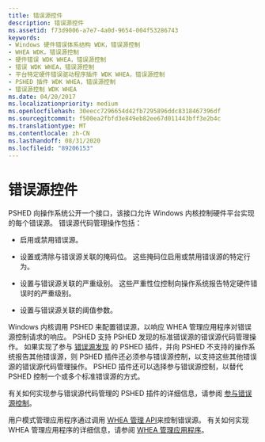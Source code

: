 ```yaml
---
title: 错误源控件
description: 错误源控件
ms.assetid: f73d9006-a7e7-4a0d-9654-004f53286743
keywords:
- Windows 硬件错误体系结构 WDK，错误源控制
- WHEA WDK，错误源控制
- 硬件错误 WDK WHEA，错误源控制
- 错误 WDK WHEA，错误源控制
- 平台特定硬件错误驱动程序插件 WDK WHEA，错误源控制
- PSHED 插件 WDK WHEA，错误源控制
- 错误源控制 WDK WHEA
ms.date: 04/20/2017
ms.localizationpriority: medium
ms.openlocfilehash: 30eecc7296654d42fb7295896ddc8318467396df
ms.sourcegitcommit: f500ea2fbfd3e849eb82ee67d011443bff3e2b4c
ms.translationtype: MT
ms.contentlocale: zh-CN
ms.lasthandoff: 08/31/2020
ms.locfileid: "89206153"
---
```

# <a name="error-source-control"></a>错误源控件


PSHED 向操作系统公开一个接口，该接口允许 Windows 内核控制硬件平台实现的每个错误源。 错误源代码管理操作包括：

-   启用或禁用错误源。

-   设置或清除与错误源关联的掩码位。 这些掩码位启用或禁用错误源的特定行为。

-   设置与错误源关联的严重级别。 这些严重性位控制向操作系统报告特定硬件错误时的严重级别。

-   设置与错误源关联的阈值参数。

Windows 内核调用 PSHED 来配置错误源，以响应 WHEA 管理应用程序对错误源控制请求的响应。 PSHED 支持 PSHED 发现的标准错误源的错误源代码管理操作。 如果实现了参与 [错误源发现](error-source-discovery.md) 的 PSHED 插件，并向 PSHED 不支持的操作系统报告其他错误源，则 PSHED 插件还必须参与错误源控制，以支持这些其他错误源的错误源代码管理操作。 PSHED 插件还可以选择参与错误源控制，以替代 PSHED 控制一个或多个标准错误源的方式。

有关如何实现参与错误源代码管理的 PSHED 插件的详细信息，请参阅 [参与错误源控制](participating-in-error-source-control.md)。

用户模式管理应用程序通过调用 [WHEA 管理 API](/windows-hardware/drivers/ddi/_whea/)来控制错误源。 有关如何实现 WHEA 管理应用程序的详细信息，请参阅 [WHEA 管理应用程序](whea-management-applications.md)。

 


